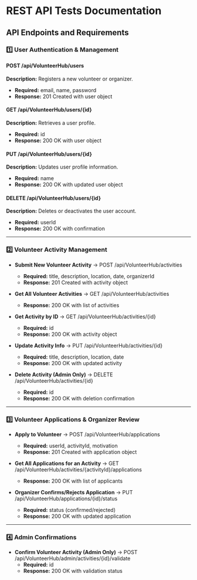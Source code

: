 # REST API Tests Documentation

## API Endpoints and Requirements

### 1️⃣ User Authentication & Management

#### POST /api/VolunteerHub/users

**Description:** Registers a new volunteer or organizer.  
* **Required:** email, name, password  
* **Response:** 201 Created with user object

#### GET /api/VolunteerHub/users/{id}

**Description:** Retrieves a user profile.  
* **Required:** id  
* **Response:** 200 OK with user object

#### PUT /api/VolunteerHub/users/{id}

**Description:** Updates user profile information.  
* **Required:** name  
* **Response:** 200 OK with updated user object

#### DELETE /api/VolunteerHub/users/{id}

**Description:** Deletes or deactivates the user account.  
* **Required:** userId  
* **Response:** 200 OK with confirmation

---

### 2️⃣ Volunteer Activity Management

* **Submit New Volunteer Activity** → POST /api/VolunteerHub/activities  
  + **Required:** title, description, location, date, organizerId  
  + **Response:** 201 Created with activity object

* **Get All Volunteer Activities** → GET /api/VolunteerHub/activities  
  + **Response:** 200 OK with list of activities

* **Get Activity by ID** → GET /api/VolunteerHub/activities/{id}  
  + **Required:** id  
  + **Response:** 200 OK with activity object

* **Update Activity Info** → PUT /api/VolunteerHub/activities/{id}  
  + **Required:** title, description, location, date  
  + **Response:** 200 OK with updated activity

* **Delete Activity (Admin Only)** → DELETE /api/VolunteerHub/activities/{id}  
  + **Required:** id  
  + **Response:** 200 OK with deletion confirmation

---

### 3️⃣ Volunteer Applications & Organizer Review

* **Apply to Volunteer** → POST /api/VolunteerHub/applications  
  + **Required:** userId, activityId, motivation  
  + **Response:** 201 Created with application object

* **Get All Applications for an Activity** → GET /api/VolunteerHub/activities/{activityId}/applications  
  + **Response:** 200 OK with list of applicants

* **Organizer Confirms/Rejects Application** → PUT /api/VolunteerHub/applications/{id}/status  
  + **Required:** status (confirmed/rejected)  
  + **Response:** 200 OK with updated application

---

### 4️⃣ Admin Confirmations

* **Confirm Volunteer Activity (Admin Only)** → POST /api/VolunteerHub/admin/activities/{id}/validate  
  + **Required:** id  
  + **Response:** 200 OK with validation status
